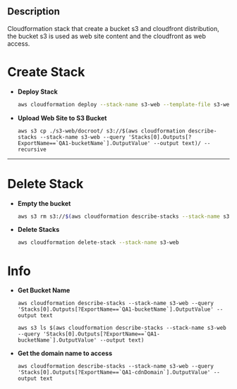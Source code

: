 ## Description
Cloudformation stack that create a bucket s3 and cloudfront distribution, the bucket s3 is used as web site content and the cloudfront as web access.

# Create Stack
- **Deploy Stack**
    ```bash
    aws cloudformation deploy --stack-name s3-web --template-file s3-web/cdnBucket.yml --parameter-overrides EnvironmentName=QA1
    ```

- **Upload Web Site to S3 Bucket**
    ```s3
    aws s3 cp ./s3-web/docroot/ s3://$(aws cloudformation describe-stacks --stack-name s3-web --query 'Stacks[0].Outputs[?ExportName==`QA1-bucketName`].OutputValue' --output text)/ --recursive
    ```
---
# Delete Stack
- **Empty the bucket**
    ```bash
    aws s3 rm s3://$(aws cloudformation describe-stacks --stack-name s3-web --query 'Stacks[0].Outputs[?ExportName==`QA1-bucketName`].OutputValue' --output text) --recursive
    ```
- **Delete Stacks**
    ```bash
    aws cloudformation delete-stack --stack-name s3-web
    ```

# Info
- **Get Bucket Name**
    ```s3
    aws cloudformation describe-stacks --stack-name s3-web --query 'Stacks[0].Outputs[?ExportName==`QA1-bucketName`].OutputValue' --output text

    aws s3 ls $(aws cloudformation describe-stacks --stack-name s3-web --query 'Stacks[0].Outputs[?ExportName==`QA1-bucketName`].OutputValue' --output text)
    ```
- **Get the domain name to access**
    ```s3
    aws cloudformation describe-stacks --stack-name s3-web --query 'Stacks[0].Outputs[?ExportName==`QA1-cdnDomain`].OutputValue' --output text
    ```